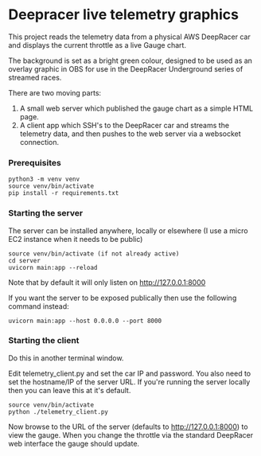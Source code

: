 # Deepracer live telemetry graphics

This project reads the telemetry data from a physical AWS DeepRacer car and displays the current throttle as a live Gauge chart.

The background is set as a bright green colour, designed to be used as an overlay graphic in OBS for use in the DeepRacer Underground series of streamed races.

There are two moving parts:

1. A small web server which published the gauge chart as a simple HTML page.
2. A client app which SSH's to the DeepRacer car and streams the telemetry data, and then pushes to the web server via a websocket connection.

### Prerequisites

```
python3 -m venv venv
source venv/bin/activate
pip install -r requirements.txt
```



### Starting the server

The server can be installed anywhere, locally or elsewhere (I use a micro EC2 instance when it needs to be public)

```
source venv/bin/activate (if not already active)
cd server
uvicorn main:app --reload
```

Note that by default it will only listen on http://127.0.0.1:8000

If you want the server to be exposed publically then use the following command instead:

```
uvicorn main:app --host 0.0.0.0 --port 8000
```

### Starting the client 

Do this in another terminal window.

Edit telemetry_client.py and set the car IP and password. You also need to set the hostname/IP of the server URL. If you're running the server locally then you can leave this at it's default.

```
source venv/bin/activate
python ./telemetry_client.py
```

Now browse to the URL of the server (defaults to http://127.0.0.1:8000) to view the gauge. When you change the throttle via the standard DeepRacer web interface the gauge should update.

